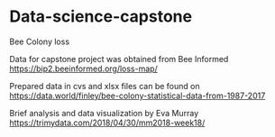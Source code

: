 # Data-science-capstone
Bee Colony loss 





Data for capstone project was obtained from Bee Informed https://bip2.beeinformed.org/loss-map/

Prepared data in cvs and xlsx files can be found on https://data.world/finley/bee-colony-statistical-data-from-1987-2017

Brief analysis and data visualization by Eva Murray https://trimydata.com/2018/04/30/mm2018-week18/

